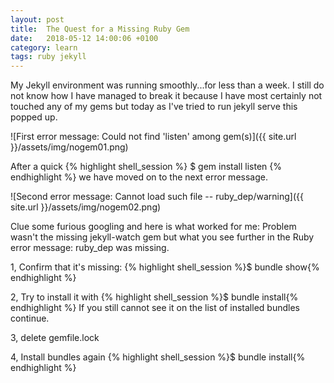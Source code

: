 ```yaml
---
layout: post
title:  The Quest for a Missing Ruby Gem
date:   2018-05-12 14:00:06 +0100
category: learn
tags: ruby jekyll
---
```


My Jekyll environment was running smoothly...for less than a week. I still do not know how I have managed to break it because I have most certainly not touched any of my gems but today as I've tried to run jekyll serve this popped up.

![First error message: Could not find 'listen' among gem(s)]({{ site.url }}/assets/img/nogem01.png)

After a quick
{% highlight shell_session %} $ gem install listen {% endhighlight %}
we have moved on to the next error message.

![Second error message: Cannot load such file -- ruby_dep/warning]({{ site.url }}/assets/img/nogem02.png)

Clue some furious googling and here is what worked for me:
Problem wasn't the missing jekyll-watch gem but what you see further in the Ruby error message: ruby_dep was missing.

1, Confirm that it's missing:
{% highlight shell_session %}$ bundle show{% endhighlight %}

2, Try to install it with
{% highlight shell_session %}$ bundle install{% endhighlight %}
If you still cannot see it on the list of installed bundles continue.

3, delete gemfile.lock

4, Install bundles again
{% highlight shell_session %}$ bundle install{% endhighlight %}
